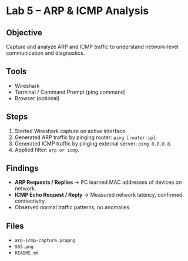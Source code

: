 # Lab 5 – ARP & ICMP Analysis

##  Objective
Capture and analyze ARP and ICMP traffic to understand network-level communication and diagnostics.

##  Tools
- Wireshark
- Terminal / Command Prompt (ping command)
- Browser (optional)

##  Steps
1. Started Wireshark capture on active interface.
2. Generated ARP traffic by pinging router: `ping [router-ip]`.
3. Generated ICMP traffic by pinging external server: `ping 8.8.8.8`.
4. Applied filter: `arp or icmp`.

##  Findings
- **ARP Requests / Replies** → PC learned MAC addresses of devices on network.
- **ICMP Echo Request / Reply** → Measured network latency, confirmed connectivity.
- Observed normal traffic patterns, no anomalies.



## Files
- `arp-icmp-capture.pcapng`
- `SS5.png`
- `README.md`
